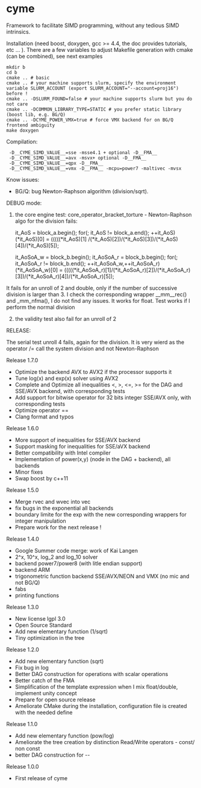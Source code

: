 # cyme
Framework to facilitate SIMD programming, without any tedious SIMD intrinsics.

Installation (need boost, doxygen, gcc >= 4.4, the doc provides tutorials, etc ... ).
There are a few variables to adjust Makefile generation with cmake (can be combined),
see next examples

    mkdir b
    cd b
    cmake .. # basic
    cmake .. # your machine supports slurm, specify the environment variable SLURM_ACCOUNT (export SLURM_ACCOUNT="--account=proj16") before !
    cmake .. -DSLURM_FOUND=false # your machine supports slurm but you do not care
    cmake .. -DCOMMON_LIBRARY_TYPE=STATIC # you prefer static library (boost lib, e.g. BG/Q)
    cmake .. -DCYME_POWER_VMX=true # force VMX backend for on BG/Q frontend ambiguity
    make doxygen

Compilation:

     -D__CYME_SIMD_VALUE__=sse -msse4.1 + optional -D__FMA__
     -D__CYME_SIMD_VALUE__=avx -msvx+ optional -D__FMA__
     -D__CYME_SIMD_VALUE__=qpx -D__FMA__
     -D__CYME_SIMD_VALUE__=vmx -D__FMA__ -mcpu=power7 -maltivec -mvsx

Know issues:

- BG/Q: bug Newton-Raphson algorithm (division/sqrt).

DEBUG mode:

1) the core engine test: core_operator_bracket_torture - Newton-Raphson algo for the
division fails:

    it_AoS = block_a.begin();
        for(; it_AoS != block_a.end(); ++it_AoS)
         (*it_AoS)[0]   = (((((*it_AoS)[1] /(*it_AoS)[2])/(*it_AoS)[3])/(*it_AoS)[4])/(*it_AoS)[5]);

    it_AoSoA_w = block_b.begin();
    it_AoSoA_r = block_b.begin();
    for(; it_AoSoA_r != block_b.end(); ++it_AoSoA_w,++it_AoSoA_r)
         (*it_AoSoA_w)[0] = (((((*it_AoSoA_r)[1]/(*it_AoSoA_r)[2])/(*it_AoSoA_r)[3])/(*it_AoSoA_r)[4])/(*it_AoSoA_r)[5]);

It fails for an unroll of 2 and double, only if the number of successive
division is larger than 3. I check the corresponding wrapper __mm__rec() and
_mm_nfma(), I do not find any issues. It works for float. Test works if I
perform the normal division

2) the validity test also fail for an unroll of 2

RELEASE:

The serial test unroll 4 fails, again for the division. It is very wierd
as the operator /= call the system division and not Newton-Raphson

Release 1.7.0
- Optimize the backend AVX to AVX2 if the processor supports it
- Tune log(x) and exp(x) solver using AVX2
- Complete and Optimize all inequalities <, >, <=, >= for the DAG and SSE/AVX backend, with corresponding tests
- Add support for bitwise operator for 32 bits integer SSE/AVX only, with corresponding tests
- Optimize operator ==
- Clang format and typos

Release 1.6.0
- More support of inequalities for SSE/AVX backend
- Support masking for inequalities for SSE/aVX backend
- Better compatibility with Intel compiler
- Implementation of power(x,y) (node in the DAG + backend), all backends
- Minor fixes  
- Swap boost by c++11

Release 1.5.0
- Merge rvec and wvec into vec
- fix bugs in the exponential all backends
- boundary limite for the exp with the new corresponding wrappers for integer manipulation
- Prepare work for the next release !

Release 1.4.0

- Google Summer code merge: work of Kai Langen
- 2^x, 10^x, log_2 and log_10 solver
- backend power7/power8 (with litle endian support)
- backend ARM 
- trigonometric function backend SSE/AVX/NEON and VMX (no mic and not BG/Q)
- fabs
- printing functions

Release 1.3.0

- New license lgpl 3.0
- Open Source Standard
- Add new elementary function (1/sqrt)
- Tiny optimization in the tree

Release 1.2.0

- Add new elementary function (sqrt)
- Fix bug in log
- Better DAG construction for operations with scalar operations
- Better catch of the FMA
- Simplification of the template expression when I mix float/double, implement unity concept
- Prepare for open source release
- Ameliorate CMake during the installation, configuration file is created with the needed define

Release 1.1.0

- Add new elementary function (pow/log)
- Ameliorate the tree creation by distinction Read/Write operators - const/ non const
- better DAG construction for --

Release 1.0.0

- First release of cyme

